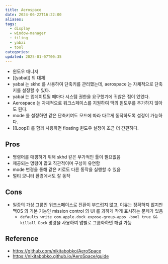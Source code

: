 ```yaml
---
title: Aerospace
date: 2024-06-22T16:22:00
aliases: 
tags:
  - display
  - window-manager
  - tiling
  - yabai
  - tool
categories: 
updated: 2025-01-07T00:35
---
```


- 윈도우 매니저
- [[yabai]] 의 대체
- yabai 는 skhd 를 사용하여 단축키를 관리했는데, aerospace 는 자체적으로 단축키를 설정할 수 있다.
- yabai 는 업데이트될 때마다 시스템 권한을 요구했기에 귀찮은 점이 있었다.
- Aerospace 는 자체적으로 워크스페이스를 지원하여 맥의 윈도우를 추가하지 않아도 된다.
- mode 를 설정하면 같은 단축키여도 모드에 따라 다르게 동작하도록 설정이 가능하다.
- [[Loop]] 를 함께 사용하면 floating 윈도우 설정이 조금 더 간편하다.

## Pros

- 명령어를 매핑하기 위해 skhd 같은 부가적인 툴이 필요없음
- 제공되는 명령이 많고 직관적이며 구성이 유연함
- mode 변경을 통해 같은 키로도 다른 동작을 실행할 수 있음
- 멀티 모니터 환경에서도 잘 동작

## Cons

- 일종의 가상 그룹인 워크스페이스로 전환이 부드럽지 않고, 이유는 정확하지 않지만 맥OS 의 기본 기능인 mission control 의 UI 를 과하게 작게 표시하는 문제가 있음
    - `defaults write com.apple.dock expose-group-apps -bool true && killall Dock` 명령을 사용하여 앱별로 그룹화하면 해결 가능

## Reference

- https://github.com/nikitabobko/AeroSpace
- https://nikitabobko.github.io/AeroSpace/guide
